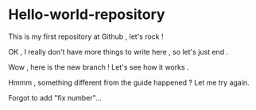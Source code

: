 Hello-world-repository
======================

This is my first repository at Github , let's rock !

OK , I really don't have more things to write here , so let's just end .

Wow , here is the new branch ! Let's see how it works .

Hmmm , something different from the guide happened ? Let me try again.

Forgot to add "fix number"...
